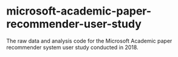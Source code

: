 # microsoft-academic-paper-recommender-user-study
The raw data and analysis code for the Microsoft Academic paper recommender system user study conducted in 2018.
